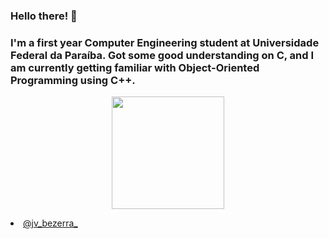 ### Hello there! 👋
### I'm a first year Computer Engineering student at Universidade Federal da Paraíba. Got some good understanding on C, and I am currently getting familiar with Object-Oriented Programming using C++.
<p align="center">
  <img height="180em" src="https://github-readme-stats.vercel.app/api?username=joaovictor720&show_icons=true&hide_border=true&&count_private=true&include_all_commits=true" />
</p>

<p>
  <li>
    <a href="https://www.instagram.com/jv_bezerra_/?hl=pt-br">@jv_bezerra_</a>
  </li>
</p>

<!--
**joaovictor720/joaovictor720** is a ✨ _special_ ✨ repository because its `README.md` (this file) appears on your GitHub profile.

Here are some ideas to get you started:

- 🔭 I’m currently working on ...
- 🌱 I’m currently learning ...
- 👯 I’m looking to collaborate on ...
- 🤔 I’m looking for help with ...
- 💬 Ask me about ...
- 📫 How to reach me: ...
- 😄 Pronouns: ...
- ⚡ Fun fact: ...
-->
